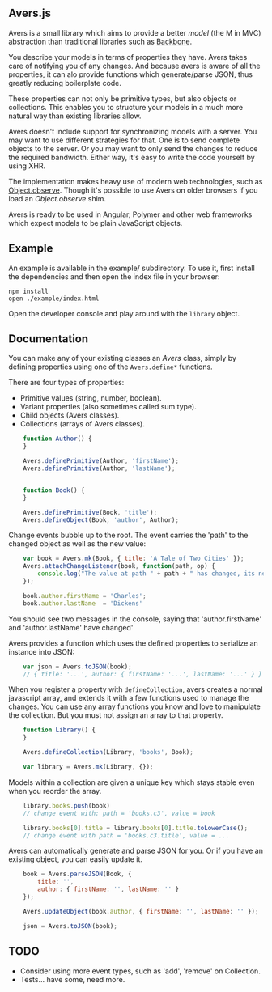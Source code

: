 Avers.js
--------

Avers is a small library which aims to provide a better *model* (the M in MVC)
abstraction than traditional libraries such as [Backbone][backbone].

You describe your models in terms of properties they have. Avers takes care of
notifying you of any changes. And because avers is aware of all the
properties, it can alo provide functions which generate/parse JSON, thus
greatly reducing boilerplate code.

These properties can not only be primitive types, but also objects or
collections. This enables you to structure your models in a much more natural
way than existing libraries allow.

Avers doesn't include support for synchronizing models with a server. You may
want to use different strategies for that. One is to send complete objects to
the server. Or you may want to only send the changes to reduce the required
bandwidth. Either way, it's easy to write the code yourself by using XHR.

The implementation makes heavy use of modern web technologies, such as
[Object.observe][object-observe]. Though it's possible to use Avers on older
browsers if you load an *Object.observe* shim.

Avers is ready to be used in Angular, Polymer and other web frameworks which
expect models to be plain JavaScript objects.


Example
-------

An example is available in the example/ subdirectory. To use it, first install
the dependencies and then open the index file in your browser:

    npm install
    open ./example/index.html

Open the developer console and play around with the `library` object.


Documentation
-------------

You can make any of your existing classes an *Avers* class, simply by defining
properties using one of the `Avers.define*` functions.

There are four types of properties:

 - Primitive values (string, number, boolean).
 - Variant properties (also sometimes called sum type).
 - Child objects (Avers classes).
 - Collections (arrays of Avers classes).

```javascript
    function Author() {
    }

    Avers.definePrimitive(Author, 'firstName');
    Avers.definePrimitive(Author, 'lastName');


    function Book() {
    }

    Avers.definePrimitive(Book, 'title');
    Avers.defineObject(Book, 'author', Author);
```

Change events bubble up to the root. The event carries the 'path' to the
changed object as well as the new value:

```javascript
    var book = Avers.mk(Book, { title: 'A Tale of Two Cities' });
    Avers.attachChangeListener(book, function(path, op) {
        console.log("The value at path " + path + " has changed, its new value is: " + op.value)
    });

    book.author.firstName = 'Charles';
    book.author.lastName  = 'Dickens'
```

You should see two messages in the console, saying that 'author.firstName' and
'author.lastName' have changed'

Avers provides a function which uses the defined properties to serialize an
instance into JSON:

```javascript
    var json = Avers.toJSON(book);
    // { title: '...', author: { firstName: '...', lastName: '...' } }
```

When you register a property with `defineCollection`, avers creates a normal
javascript array, and extends it with a few functions used to manage the
changes. You can use any array functions you know and love to manipulate the
collection. But you must not assign an array to that property.

```javascript
    function Library() {
    }

    Avers.defineCollection(Library, 'books', Book);

    var library = Avers.mk(Library, {});
```

Models within a collection are given a unique key which stays stable even when
you reorder the array.

```javascript
    library.books.push(book)
    // change event with: path = 'books.c3', value = book

    library.books[0].title = library.books[0].title.toLowerCase();
    // change event with path = 'books.c3.title', value = ...
```

Avers can automatically generate and parse JSON for you. Or if you have an
existing object, you can easily update it.

```javascript
    book = Avers.parseJSON(Book, {
        title: '',
        author: { firstName: '', lastName: '' }
    });

    Avers.updateObject(book.author, { firstName: '', lastName: '' });

    json = Avers.toJSON(book);
```

TODO
----

 - Consider using more event types, such as 'add', 'remove' on Collection.
 - Tests... have some, need more.

[backbone]: http://backbonejs.org/
[object-observe]: http://wiki.ecmascript.org/doku.php?id=harmony:observe
